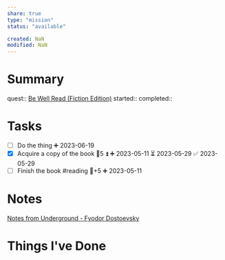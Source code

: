 ```yaml
---
share: true
type: "mission"
status: "available"

created: NaN 
modified: NaN
---
```

 
# Summary
quest:: [Be Well Read (Fiction Edition)](./Be%20Well%20Read%20(Fiction%20Edition).md)
started:: 
completed::
# Tasks
- [ ] Do the thing ➕ 2023-06-19 
- [x] Acquire a copy of the book  🥄5 ⏫ ➕ 2023-05-11 ⏳ 2023-05-29 ✅ 2023-05-29
- [ ] Finish the book #reading 🥄+5 ➕ 2023-05-11
# Notes
[Notes from Underground - Fyodor Dostoevsky](./Notes%20from%20Underground%20-%20Fyodor%20Dostoevsky.md)
# Things I've Done